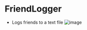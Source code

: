 # FriendLogger
- Logs friends to a text file
![image](https://user-images.githubusercontent.com/94489327/212522345-6fd962b3-2a06-4acb-9772-3912a903983b.png)
